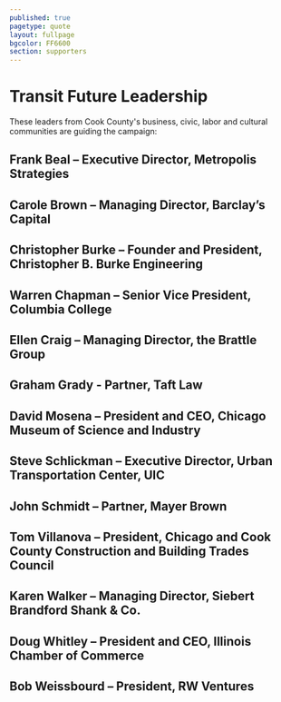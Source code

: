 ```yaml
---
published: true
pagetype: quote
layout: fullpage
bgcolor: FF6600
section: supporters
---
```


# Transit Future Leadership 

These leaders from Cook County's business, civic, labor and cultural communities are guiding the campaign:

## Frank Beal – Executive Director, Metropolis Strategies
## Carole Brown – Managing Director, Barclay’s Capital
## Christopher Burke – Founder and President, Christopher B. Burke Engineering
## Warren Chapman – Senior Vice President, Columbia College
## Ellen Craig – Managing Director, the Brattle Group
## Graham Grady - Partner, Taft Law
## David Mosena – President and CEO, Chicago Museum of Science and Industry
## Steve Schlickman – Executive Director, Urban Transportation Center, UIC
## John Schmidt – Partner, Mayer Brown
## Tom Villanova – President, Chicago and Cook County Construction and Building Trades Council
## Karen Walker – Managing Director, Siebert Brandford Shank & Co.
## Doug Whitley – President and CEO, Illinois Chamber of Commerce
## Bob Weissbourd – President, RW Ventures
